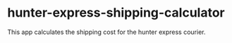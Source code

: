 # hunter-express-shipping-calculator
This app calculates the shipping cost for the hunter express courier.
